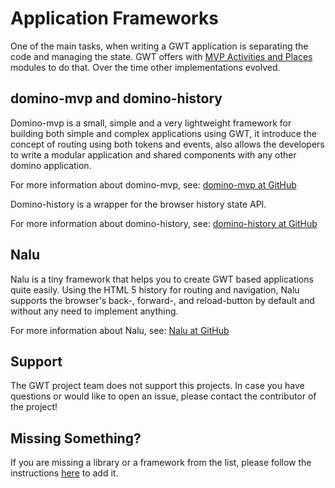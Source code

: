 # Application Frameworks 

One of the main tasks, when writing a GWT application is separating the code and managing the state. GWT offers with
[MVP Activities and Places](/doc/latest/DevGuideMvpActivitiesAndPlaces.html) modules to do that. Over the
time other implementations evolved. 

## domino-mvp and domino-history<a id="domino-mvp-history"></a>

Domino-mvp is a small, simple and a very lightweight framework for building both simple and complex applications using
GWT, it introduce the concept of routing using both tokens and events, also allows the developers to write a modular 
application and shared components with any other domino application.

For more information about domino-mvp, see: [domino-mvp at GitHub](https://github.com/DominoKit/domino-mvp)

Domino-history is a wrapper for the browser history state API.

For more information about domino-history, see: [domino-history at GitHub](https://dominokit.com/solutions/domino-history/v1)

## Nalu<a id="nalu"></a>

Nalu is a tiny framework that helps you to create GWT based applications quite easily. Using the HTML 5 history for 
routing and navigation, Nalu supports the browser's back-, forward-, and reload-button by default and without any
need to implement anything.

For more information about Nalu, see: [Nalu at GitHub](https://github.com/NaluKit/nalu)

## Support

The GWT project team does not support this projects. In case you have questions or would like to open an issue, please
contact the contributor of the project!

## Missing Something?

If you are missing a library or a framework from the list, please follow the instructions [here](add-lib.html) to add it.